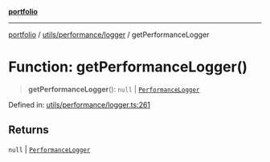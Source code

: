 [**portfolio**](../../../../README.md)

***

[portfolio](../../../../modules.md) / [utils/performance/logger](../README.md) / getPerformanceLogger

# Function: getPerformanceLogger()

> **getPerformanceLogger**(): `null` \| [`PerformanceLogger`](../classes/PerformanceLogger.md)

Defined in: [utils/performance/logger.ts:261](https://github.com/tnorlund/Portfolio/blob/c2000939e29d4ea5228130856302e495f04c6c0b/portfolio/utils/performance/logger.ts#L261)

## Returns

`null` \| [`PerformanceLogger`](../classes/PerformanceLogger.md)
